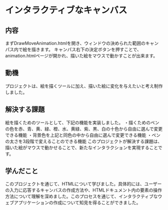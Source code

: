 # インタラクティブなキャンバス

## 内容
まずDrawMoveAnimation.htmlを開き、ウィンドウの決められた範囲のキャンパス内で絵を描きます。
キャンパス右下の決定ボタンを押すことで、animation.htmlページが開かれ、描いた絵をマウスで動かすことが出来ます。

## 動機
プロジェクトは、絵を描くツールに加え、描いた絵に変化を与えたいと考え制作しました。

## 解決する課題
絵を描くためのツールとして、下記の機能を実装しました。
・描くためのペンの色を赤、青、黄、緑、橙、水、黄緑、紫、黒、白の十色から自由に選んで変更できる機能
・背景色を上記と同色の中から自由に選んで変更できる機能
・ペンの太さを3段階で変えることのできる機能
このプロジェクトが解決する課題は、描いた絵がマウスで動かせることで、新たなインタラクションを実現することです。

## 学んだこと
このプロジェクトを通じて、HTMLについて学びました。具体的には、ユーザーの入力に応答するキャンバスの作成方法や、HTMLドキュメント内の要素の操作方法について理解を深めました。このプロセスを通じて、インタラクティブなウェブアプリケーションの作成について知見を得ることができました。



